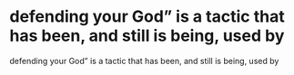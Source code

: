 # defending your God” is a tactic that has been, and still is being, used by

defending your God” is a tactic that has been, and still is being, used by